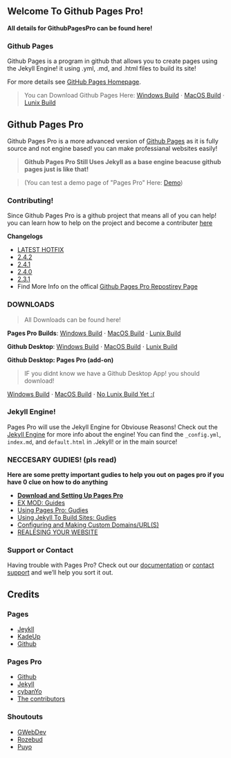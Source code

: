 ## Welcome To Github Pages Pro!

**All details for GithubPagesPro can be found here!**

### Github Pages
Github Pages is a program in github that allows you to create pages using the Jekyll Engine! it using .yml, .md, and .html files to build its site!

For more details see [GitHub Pages Homepage](https://pages.github.com/).

> You can Download Github Pages Here: [Windows Build]() ⋅ [MacOS Build]() ⋅ [Lunix Build]()

## Github Pages Pro
Github Pages Pro is a more advanced version of [Github Pages](https://pages.github.com/) as it is fully source and not engine based! you can make professianal websites easily! 
> **Github Pages Pro Still Uses Jekyll as a base engine beacuse github pages just is like that!**

> (You can test a demo page of "Pages Pro" Here: [Demo]())

### Contributing!
Since Github Pages Pro is a github project that means all of you can help! you can learn how to help on the project and become a contributer [here](https://github.com/kadedevteam/GithubPagesPro/blob/gh-pages/CONTRIBUTING.md)

**Changelogs**
- [LATEST HOTFIX]()
- [2.4.2]()
- [2.4.1]()
- [2.4.0]()
- [2.3.1]()
- Find More Info on the offical [Github Pages Pro Repostirey Page](https://github.com/kadedevteam/Github-Pages-Pro)

### **DOWNLOADS**
> All Downloads can be found here!

**Pages Pro Builds**: [Windows Build]() ⋅ [MacOS Build]() ⋅ [Lunix Build]()

**Github Desktop**: [Windows Build]() ⋅ [MacOS Build]() ⋅ [Lunix Build]()

**Github Desktop: Pages Pro (add-on)**
> IF you didnt know we have a Github Desktop App! you should download!

[Windows Build]() ⋅ [MacOS Build]() ⋅ [No Lunix Build Yet :(]()

### Jekyll Engine!

Pages Pro will use the Jekyll Engine for Obviouse Reasons! Check out the [Jekyll Engine](https://jekyllrb.com/) for more info about the engine! You can find the `_config.yml`, `index.md`, and `default.html` in .Jekyll! or in the main source!

### NECCESARY GUDIES! (pls read)
**Here are some pretty important gudies to help you out on pages pro if you have 0 clue on how to do anything**
- [**Download and Setting Up Pages Pro**](https://kadedevteam.github.io/GithubPagesPro/SettingUpPagesPro)
- [EX MOD: Guides]()
- [Using Pages Pro: Gudies]()
- [Using Jekyll To Build Sites: Gudies]()
- [Configuring and Making Custom Domains/URL(S)]()
- [REALESING YOUR WEBSITE]()

### Support or Contact

Having trouble with Pages Pro? Check out our [documentation](https://docs.github.com/categories/github-pages-basics/) or [contact support](https://support.github.com/contact) and we’ll help you sort it out.

## Credits

### Pages
 - [Jeykll](https://twitter.com/ninja_muffin99)
 - [KadeUp](https://twitter.com/phantomarcade3k)
 - [Github](https://twitter.com/kawaisprite)

### Pages Pro
- [Github](https://twitter.com/KadeDeveloper) 
- [Jekyll](https://twitter.com/KadeDeveloper)
- [cybanYo](https://twitter.com/KadeDeveloper)
- [The contributors](https://github.com/KadeDev/Kade-Engine/graphs/contributors)

### Shoutouts
- [GWebDev](https://github.com/GrowtopiaFli)
- [Rozebud](https://github.com/ThatRozebudDude) 
- [Puyo](https://github.com/daniel11420)

